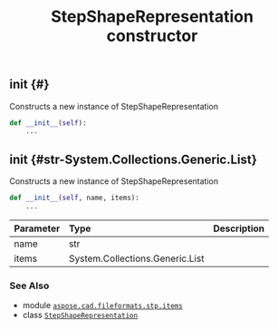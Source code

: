 ﻿---
title: StepShapeRepresentation constructor
second_title: Aspose.CAD for Python via .NET API References
description: 
type: docs
weight: 10
url: /aspose.cad.fileformats.stp.items/stepshaperepresentation/__init__/
is_root: false
---

## __init__ {#}

Constructs a new instance of StepShapeRepresentation



```python
def __init__(self):
    ...
```




## __init__ {#str-System.Collections.Generic.List<StepAxis2Placement3D>}

Constructs a new instance of StepShapeRepresentation



```python
def __init__(self, name, items):
    ...
```


| Parameter | Type | Description |
| :- | :- | :- |
| name | str |  |
| items | System.Collections.Generic.List<StepAxis2Placement3D> |  |



### See Also
* module [`aspose.cad.fileformats.stp.items`](../../)
* class [`StepShapeRepresentation`](/cad/python-net/aspose.cad.fileformats.stp.items/stepshaperepresentation)
